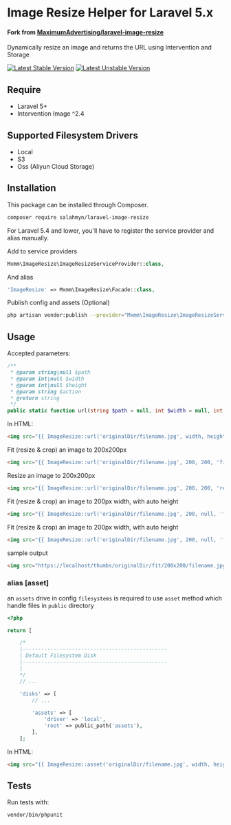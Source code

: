 # Image Resize Helper for Laravel 5.x
#### Fork from [MaximumAdvertising/laravel-image-resize](https://github.com/MaximumAdvertising/laravel-image-resize)

Dynamically resize an image and returns the URL using Intervention and Storage

[![Latest Stable Version](https://poser.pugx.org/maximumadvertising/laravel-image-resize/v/stable)](https://packagist.org/packages/maximumadvertising/laravel-image-resize)
[![Latest Unstable Version](https://poser.pugx.org/maximumadvertising/laravel-image-resize/v/unstable)](https://packagist.org/packages/maximumadvertising/laravel-image-resize)

## Require

- Laravel 5+
- Intervention Image ^2.4

## Supported Filesystem Drivers

- Local
- S3
- Oss (Aliyun Cloud Storage)

## Installation

This package can be installed through Composer.

```bash
composer require salahmyn/laravel-image-resize
```

For Laravel 5.4 and lower, you'll have to register the service provider and alias manually.

Add to service providers

```php
Mxmm\ImageResize\ImageResizeServiceProvider::class,
 ```

And alias
```php
'ImageResize' => Mxmm\ImageResize\Facade::class,	
```

Publish config and assets (Optional)
```bash
php artisan vendor:publish --provider="Mxmm\ImageResize\ImageResizeServiceProvider"
```

## Usage

Accepted parameters:

```php
/**
 * @param string|null $path
 * @param int|null $width
 * @param int|null $height
 * @param string $action
 * @return string
 */
public static function url(string $path = null, int $width = null, int $height = null, string $action = 'fit' , $disk = null): string
```

In HTML:
```html
<img src="{{ ImageResize::url('originalDir/filename.jpg', width, height, [action]) }}" />
```

Fit (resize & crop) an image to 200x200px 
```html
<img src="{{ ImageResize::url('originalDir/filename.jpg', 200, 200, 'fit') }}" />
```

Resize an image to 200x200px 
```html
<img src="{{ ImageResize::url('originalDir/filename.jpg', 200, 200, 'resize') }}" />
```

Fit (resize & crop) an image to 200px width, with auto height
```html
<img src="{{ ImageResize::url('originalDir/filename.jpg', 200, null, 'fit') }}" />
```

Fit (resize & crop) an image to 200px width, with auto height
```html
<img src="{{ ImageResize::url('originalDir/filename.jpg', 200, null, 'fit') }}" />
```

sample output
```html
<img src="https://localhost/thumbs/originalDir/fit/200x200/filename.jpg" />
```

### alias [asset]
an `assets` drive in config `filesystems` is required to use `asset` method which handle files in `public` directory

```php
<?php

return [

    /*
    |-----------------------------------------------
    | Default Filesystem Disk
    |-----------------------------------------------
    |
    */
    // ...
    
    'disks' => [
        // ...

        'assets' => [
            'driver' => 'local',
            'root' => public_path('assets'),
        ],
    ];

```

In HTML:
```html
<img src="{{ ImageResize::asset('originalDir/filename.jpg', width, height, [action]) }}" />
```

## Tests

Run tests with:

```bash
vendor/bin/phpunit
```